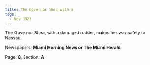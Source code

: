 ```yaml
---  
title: The Governor Shea with a  
tags:  
  - Nov 1923  
---  
```

  
The Governor Shea, with a damaged rudder, makes her way safely to Nassau.  
  
Newspapers: **Miami Morning News or The Miami Herald**  
  
Page: **8**, Section: **A** 
